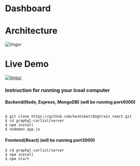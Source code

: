 # Dashboard

# Architecture

![Imgur](https://i.imgur.com/2A2sIS4.png)

# Live Demo

[![Imgur](https://i.imgur.com/UOL1jMb.png)](https://drive.google.com/file/d/1KVGyOlVTySNjU6L_2XOBkxPJVDVlMq4K/view)

### Instruction for running your lcoal computer

#### Backend(Node, Express, MongoDB) (will be running port4000)

```

$ git clone https://github.com/keshibat/dogtrain_react.git
$ cd graphql-carlist/server
$ npm install
$ nodemon app.js
```

#### Frontend(React) (will be running port3000)

```
$ cd graphql-carlist/server
$ npm install
$ npm start
```
